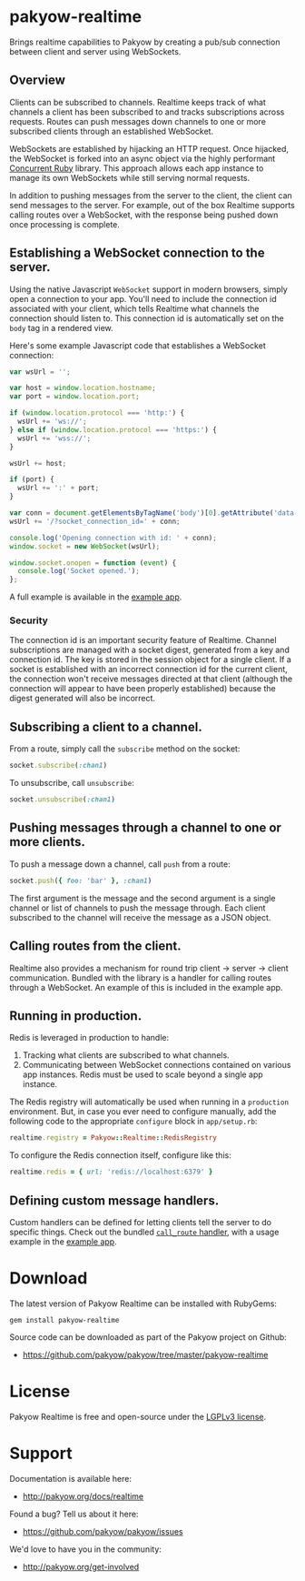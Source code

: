 # pakyow-realtime

Brings realtime capabilities to Pakyow by creating a pub/sub
connection between client and server using WebSockets.

## Overview

Clients can be subscribed to channels. Realtime keeps track of what channels a
client has been subscribed to and tracks subscriptions across requests. Routes
can push messages down channels to one or more subscribed clients through an
established WebSocket.

WebSockets are established by hijacking an HTTP request. Once hijacked, the
WebSocket is forked into an async object via the highly performant [Concurrent
Ruby](https://github.com/ruby-concurrency/concurrent-ruby) library. This
approach allows each app instance to manage its own WebSockets while still
serving normal requests.

In addition to pushing messages from the server to the client, the client can
send messages to the server. For example, out of the box Realtime supports
calling routes over a WebSocket, with the response being pushed down once
processing is complete.

## Establishing a WebSocket connection to the server.

Using the native Javascript `WebSocket` support in modern browsers, simply open
a connection to your app. You'll need to include the connection id associated
with your client, which tells Realtime what channels the connection should
listen to. This connection id is automatically set on the `body` tag in a
rendered view.

Here's some example Javascript code that establishes a WebSocket connection:

```javascript
var wsUrl = '';

var host = window.location.hostname;
var port = window.location.port;

if (window.location.protocol === 'http:') {
  wsUrl += 'ws://';
} else if (window.location.protocol === 'https:') {
  wsUrl += 'wss://';
}

wsUrl += host;

if (port) {
  wsUrl += ':' + port;
}

var conn = document.getElementsByTagName('body')[0].getAttribute('data-socket-connection-id');
wsUrl += '/?socket_connection_id=' + conn;

console.log('Opening connection with id: ' + conn);
window.socket = new WebSocket(wsUrl);

window.socket.onopen = function (event) {
  console.log('Socket opened.');
};
```

A full example is available in the [example app](https://github.com/bryanp/pakyow-example-realtime).

### Security

The connection id is an important security feature of Realtime. Channel
subscriptions are managed with a socket digest, generated from a key and
connection id. The key is stored in the session object for a single client. If a
socket is established with an incorrect connection id for the current client,
the connection won't receive messages directed at that client (although the
connection will appear to have been properly established) because the digest
generated will also be incorrect.

## Subscribing a client to a channel.

From a route, simply call the `subscribe` method on the socket:

```ruby
socket.subscribe(:chan1)
```

To unsubscribe, call `unsubscribe`:

```ruby
socket.unsubscribe(:chan1)
```

## Pushing messages through a channel to one or more clients.

To push a message down a channel, call `push` from a route:

```ruby
socket.push({ foo: 'bar' }, :chan1)
```

The first argument is the message and the second argument is a single channel or
list of channels to push the message through. Each client subscribed to the
channel will receive the message as a JSON object.

## Calling routes from the client.

Realtime also provides a mechanism for round trip client -> server -> client
communication. Bundled with the library is a handler for calling routes through
a WebSocket. An example of this is included in the example app.

## Running in production.

Redis is leveraged in production to handle:

1. Tracking what clients are subscribed to what channels.
2. Communicating between WebSocket connections contained on various app
instances. Redis must be used to scale beyond a single app instance.

The Redis registry will automatically be used when running in a `production`
environment. But, in case you ever need to configure manually, add the following
code to the appropriate `configure` block in `app/setup.rb`:

```ruby
realtime.registry = Pakyow::Realtime::RedisRegistry
```

To configure the Redis connection itself, configure like this:

```ruby
realtime.redis = { url: 'redis://localhost:6379' }
```

## Defining custom message handlers.

Custom handlers can be defined for letting clients tell the server to do specific
things. Check out the bundled [`call_route` handler](https://github.com/pakyow/pakyow/blob/master/pakyow-realtime/lib/pakyow-realtime/message_handlers/call_route.rb), with a usage example in the
[example app](https://github.com/bryanp/pakyow-example-realtime).

# Download

The latest version of Pakyow Realtime can be installed with RubyGems:

```
gem install pakyow-realtime
```

Source code can be downloaded as part of the Pakyow project on Github:

- https://github.com/pakyow/pakyow/tree/master/pakyow-realtime

# License

Pakyow Realtime is free and open-source under the [LGPLv3 license](https://choosealicense.com/licenses/gpl-3.0/).

# Support

Documentation is available here:

- http://pakyow.org/docs/realtime

Found a bug? Tell us about it here:

- https://github.com/pakyow/pakyow/issues

We'd love to have you in the community:

- http://pakyow.org/get-involved
